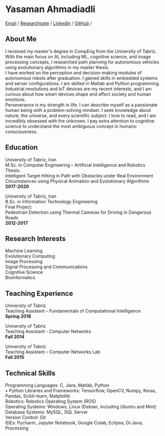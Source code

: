 # Yasaman Ahmadiadli
[Email](mailto:yasaman.a.adli@gmail.com/) / [Researchgate](https://www.researchgate.net/profile/Yasaman_Ahmadi_Adli/) / [LinkedIn](https://www.linkedin.com/in/yasamanadl/) / [GitHub](https://github.com/YasamanAdl94/) / 

## About Me
I received my master's degree in CompEng from the University of Tabriz. With the main focus on AI, including ML, cognitive science, and image processing concepts, I researched path planning for autonomous vehicles using evolutionary algorithms in my master thesis. <br>
I have worked on the perception and decision-making modules of autonomous robots after graduation. I gained skills in embedded systems and server configurations. I am skilled in Matlab and Python programming. Industrial revolutions and IoT devices are my recent interests, and I am curious about how smart devices shape and affect society and human emotions. <br>
Perseverance is my strength in life. I can describe myself as a passionate human being with a problem-solving mindset. I seek knowledge about nature, the universe, and every scientific subject. I love to read, and I am incredibly obsessed with the unknown. I pay extra attention to cognitive science to understand the most ambiguous concept in humans: consciousness. <br>

## Education
University of Tabriz, Iran <br>
M.Sc. in Computer Engineering – Artificial Intelligence and Robotics <br>
Thesis: <br>
Intelligent Target Hitting in Path with Obstacles under Real Environment Circumstances using Physical Animation and Evolutionary Algorithms <br>
**2017-2020** <br>
	
University of Tabriz, Iran <br>
B.Sc. in Information Technology Engineering <br>
Final Project: <br>
Pedestrian Detection using Thermal Cameras for Driving in Dangerous Roads <br>
**2012-2017** <br>

## Research Interests
Machine Learning  <br>
Evolutionary Computing  <br>
Image Processing  <br>
Signal Processing and Communications  <br>
Cognitive Science  <br>
Bioinformatics  <br>

## Teaching Experience
University of Tabriz <br>
Teaching Assistant – Fundamentals of Computational Intelligence	<br>
**Spring 2018** <br>

University of Tabriz <br>
Teaching Assistant - Computer Networks <br>
**Fall 2014** <br>

University of Tabriz <br>
Teaching Assistant – Computer Networks Lab <br> 
**Fall 2015** <br>


## Technical Skills
Programming Languages: C, Java, Matlab, Python <br>
•	 Python Libraries and Frameworks: Tensorflow, OpenCV, Numpy, Keras, Pandas, Scikit-learn, Matplotlib <br>
Robotics: Robotics Operating System (ROS) <br>
Operating Systems: Windows, Linux (Debian, including Ubuntu and Mint) <br>
Database Systems: MySQL, SQL Server <br>
Version Control: Git <br>
IDEs: Pycharm, Jupyter Notebook, Google Colab, Eclipse, Dr.Java, Processing <br>
